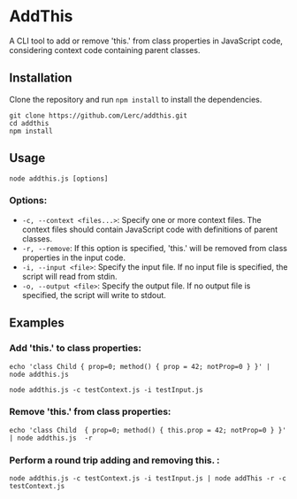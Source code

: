 # AddThis

A CLI tool to add or remove 'this.' from class properties in JavaScript code, considering context code containing parent classes.

## Installation

Clone the repository and run `npm install` to install the dependencies.

````
git clone https://github.com/Lerc/addthis.git
cd addthis
npm install
````

## Usage

````
node addthis.js [options]
````

### Options:

- `-c, --context <files...>`: Specify one or more context files. The context files should contain JavaScript code with definitions of parent classes.
- `-r, --remove`: If this option is specified, 'this.' will be removed from class properties in the input code.
- `-i, --input <file>`: Specify the input file. If no input file is specified, the script will read from stdin.
- `-o, --output <file>`: Specify the output file. If no output file is specified, the script will write to stdout.

## Examples

### Add 'this.' to class properties:

````
echo 'class Child { prop=0; method() { prop = 42; notProp=0 } }' | node addthis.js 
````

````
node addthis.js -c testContext.js -i testInput.js

````

### Remove 'this.' from class properties:

````
echo 'class Child  { prop=0; method() { this.prop = 42; notProp=0 } }' | node addthis.js  -r
````


### Perform a round trip adding and removing this. :
````
node addthis.js -c testContext.js -i testInput.js | node addThis -r -c testContext.js

````
